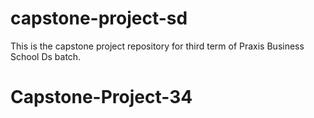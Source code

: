 # capstone-project-sd
This is the capstone project repository for third term of Praxis Business School Ds batch.
# Capstone-Project-34
